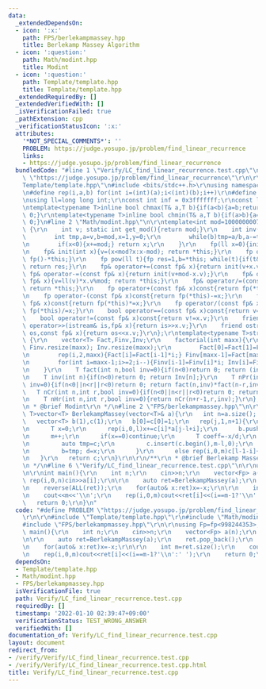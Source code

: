 ```yaml
---
data:
  _extendedDependsOn:
  - icon: ':x:'
    path: FPS/berlekampmassey.hpp
    title: Berlekamp Massey Algorithm
  - icon: ':question:'
    path: Math/modint.hpp
    title: Modint
  - icon: ':question:'
    path: Template/template.hpp
    title: Template/template.hpp
  _extendedRequiredBy: []
  _extendedVerifiedWith: []
  _isVerificationFailed: true
  _pathExtension: cpp
  _verificationStatusIcon: ':x:'
  attributes:
    '*NOT_SPECIAL_COMMENTS*': ''
    PROBLEM: https://judge.yosupo.jp/problem/find_linear_recurrence
    links:
    - https://judge.yosupo.jp/problem/find_linear_recurrence
  bundledCode: "#line 1 \"Verify/LC_find_linear_recurrence.test.cpp\"\n#define PROBLEM\
    \ \"https://judge.yosupo.jp/problem/find_linear_recurrence\"\r\n\r\n#line 1 \"\
    Template/template.hpp\"\n#include <bits/stdc++.h>\r\nusing namespace std;\r\n\r\
    \n#define rep(i,a,b) for(int i=(int)(a);i<(int)(b);i++)\r\n#define ALL(v) (v).begin(),(v).end()\r\
    \nusing ll=long long int;\r\nconst int inf = 0x3fffffff;\r\nconst ll INF = 0x1fffffffffffffff;\r\
    \ntemplate<typename T>inline bool chmax(T& a,T b){if(a<b){a=b;return 1;}return\
    \ 0;}\r\ntemplate<typename T>inline bool chmin(T& a,T b){if(a>b){a=b;return 1;}return\
    \ 0;}\n#line 2 \"Math/modint.hpp\"\n\r\ntemplate<int mod=1000000007>struct fp\
    \ {\r\n    int v; static int get_mod(){return mod;}\r\n    int inv() const{\r\n\
    \        int tmp,a=v,b=mod,x=1,y=0;\r\n        while(b)tmp=a/b,a-=tmp*b,swap(a,b),x-=tmp*y,swap(x,y);\r\
    \n        if(x<0){x+=mod;} return x;\r\n    }\r\n    fp(ll x=0){init(x%mod+mod);}\r\
    \n    fp& init(int x){v=(x<mod?x:x-mod); return *this;}\r\n    fp operator-()const{return\
    \ fp()-*this;}\r\n    fp pow(ll t){fp res=1,b=*this; while(t){if(t&1)res*=b;b*=b;t>>=1;}\
    \ return res;}\r\n    fp& operator+=(const fp& x){return init(v+x.v);}\r\n   \
    \ fp& operator-=(const fp& x){return init(v+mod-x.v);}\r\n    fp& operator*=(const\
    \ fp& x){v=ll(v)*x.v%mod; return *this;}\r\n    fp& operator/=(const fp& x){v=ll(v)*x.inv()%mod;\
    \ return *this;}\r\n    fp operator+(const fp& x)const{return fp(*this)+=x;}\r\
    \n    fp operator-(const fp& x)const{return fp(*this)-=x;}\r\n    fp operator*(const\
    \ fp& x)const{return fp(*this)*=x;}\r\n    fp operator/(const fp& x)const{return\
    \ fp(*this)/=x;}\r\n    bool operator==(const fp& x)const{return v==x.v;}\r\n\
    \    bool operator!=(const fp& x)const{return v!=x.v;}\r\n    friend istream&\
    \ operator>>(istream& is,fp& x){return is>>x.v;}\r\n    friend ostream& operator<<(ostream&\
    \ os,const fp& x){return os<<x.v;}\r\n};\r\ntemplate<typename T>struct factorial\
    \ {\r\n    vector<T> Fact,Finv,Inv;\r\n    factorial(int maxx){\r\n        Fact.resize(maxx);\
    \ Finv.resize(maxx); Inv.resize(maxx);\r\n        Fact[0]=Fact[1]=Finv[0]=Finv[1]=Inv[1]=1;\r\
    \n        rep(i,2,maxx){Fact[i]=Fact[i-1]*i;} Finv[maxx-1]=Fact[maxx-1].inv();\r\
    \n        for(int i=maxx-1;i>=2;i--){Finv[i-1]=Finv[i]*i; Inv[i]=Finv[i]*Fact[i-1];}\r\
    \n    }\r\n    T fact(int n,bool inv=0){if(n<0)return 0; return (inv?Finv[n]:Fact[n]);}\r\
    \n    T inv(int n){if(n<0)return 0; return Inv[n];}\r\n    T nPr(int n,int r,bool\
    \ inv=0){if(n<0||n<r||r<0)return 0; return fact(n,inv)*fact(n-r,inv^1);}\r\n \
    \   T nCr(int n,int r,bool inv=0){if(n<0||n<r||r<0)return 0; return fact(n,inv)*fact(r,inv^1)*fact(n-r,inv^1);}\r\
    \n    T nHr(int n,int r,bool inv=0){return nCr(n+r-1,r,inv);}\r\n};\r\n\r\n/**\r\
    \n * @brief Modint\r\n */\n#line 2 \"FPS/berlekampmassey.hpp\"\n\r\ntemplate<typename\
    \ T>vector<T> BerlekampMassey(vector<T>& a){\r\n   int n=a.size(); T d=1;\r\n\
    \   vector<T> b(1),c(1);\r\n   b[0]=c[0]=1;\r\n   rep(j,1,n+1){\r\n      int l=c.size(),m=b.size();\r\
    \n      T x=0;\r\n      rep(i,0,l)x+=c[i]*a[j-l+i];\r\n      b.push_back(0);\r\
    \n      m++;\r\n      if(x==0)continue;\r\n      T coeff=-x/d;\r\n      if(l<m){\r\
    \n         auto tmp=c;\r\n         c.insert(c.begin(),m-l,0);\r\n         rep(i,0,m)c[m-1-i]+=coeff*b[m-1-i];\r\
    \n         b=tmp; d=x;\r\n      }\r\n      else rep(i,0,m)c[l-1-i]+=coeff*b[m-1-i];\r\
    \n   }\r\n   return c;\r\n}\r\n\r\n/**\r\n * @brief Berlekamp Massey Algorithm\r\
    \n */\n#line 6 \"Verify/LC_find_linear_recurrence.test.cpp\"\n\r\nusing Fp=fp<998244353>;\r\
    \n\r\nint main(){\r\n    int n;\r\n    cin>>n;\r\n    vector<Fp> a(n);\r\n   \
    \ rep(i,0,n)cin>>a[i];\r\n\r\n    auto ret=BerlekampMassey(a);\r\n    ret.pop_back();\r\
    \n    reverse(ALL(ret));\r\n    for(auto& x:ret)x=-x;\r\n\r\n    int m=ret.size();\r\
    \n    cout<<m<<'\\n';\r\n    rep(i,0,m)cout<<ret[i]<<(i==m-1?'\\n':' ');\r\n \
    \   return 0;\r\n}\n"
  code: "#define PROBLEM \"https://judge.yosupo.jp/problem/find_linear_recurrence\"\
    \r\n\r\n#include \"Template/template.hpp\"\r\n#include \"Math/modint.hpp\"\r\n\
    #include \"FPS/berlekampmassey.hpp\"\r\n\r\nusing Fp=fp<998244353>;\r\n\r\nint\
    \ main(){\r\n    int n;\r\n    cin>>n;\r\n    vector<Fp> a(n);\r\n    rep(i,0,n)cin>>a[i];\r\
    \n\r\n    auto ret=BerlekampMassey(a);\r\n    ret.pop_back();\r\n    reverse(ALL(ret));\r\
    \n    for(auto& x:ret)x=-x;\r\n\r\n    int m=ret.size();\r\n    cout<<m<<'\\n';\r\
    \n    rep(i,0,m)cout<<ret[i]<<(i==m-1?'\\n':' ');\r\n    return 0;\r\n}"
  dependsOn:
  - Template/template.hpp
  - Math/modint.hpp
  - FPS/berlekampmassey.hpp
  isVerificationFile: true
  path: Verify/LC_find_linear_recurrence.test.cpp
  requiredBy: []
  timestamp: '2022-01-10 02:39:47+09:00'
  verificationStatus: TEST_WRONG_ANSWER
  verifiedWith: []
documentation_of: Verify/LC_find_linear_recurrence.test.cpp
layout: document
redirect_from:
- /verify/Verify/LC_find_linear_recurrence.test.cpp
- /verify/Verify/LC_find_linear_recurrence.test.cpp.html
title: Verify/LC_find_linear_recurrence.test.cpp
---
```

